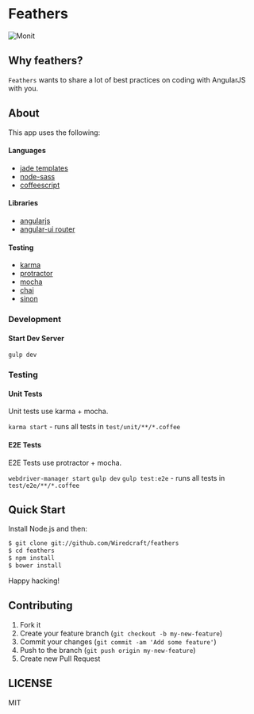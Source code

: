 # Feathers

![Monit](https://f.cloud.github.com/assets/1183541/1055973/89f9ec26-114b-11e3-9c3d-d091f956aec9.png)

## Why feathers?

`Feathers` wants to share a lot of best
practices on coding with AngularJS with you.

## About

This app uses the following:

#### Languages
* [jade templates](http://jade-lang.com/)
* [node-sass](https://github.com/sass/node-sass)
* [coffeescript](http://coffeescript.org/)

#### Libraries
* [angularjs](http://angularjs.org/)
* [angular-ui router](https://github.com/angular-ui/ui-router)

#### Testing
* [karma](http://karma-runner.github.io/0.12/index.html)
* [protractor](https://github.com/angular/protractor)
* [mocha](http://visionmedia.github.io/mocha/)
* [chai](http://chaijs.com/guide/installation/)
* [sinon](http://sinonjs.org/)

### Development

#### Start Dev Server
`gulp dev`

### Testing

#### Unit Tests

Unit tests use karma + mocha.

`karma start` - runs all tests in `test/unit/**/*.coffee`

#### E2E Tests

E2E Tests use protractor + mocha.


`webdriver-manager start`
`gulp dev`
`gulp test:e2e` - runs all tests in `test/e2e/**/*.coffee`


## Quick Start

Install Node.js and then:

```sh
$ git clone git://github.com/Wiredcraft/feathers
$ cd feathers
$ npm install
$ bower install
```

Happy hacking!

## Contributing

1. Fork it
2. Create your feature branch (`git checkout -b my-new-feature`)
3. Commit your changes (`git commit -am 'Add some feature'`)
4. Push to the branch (`git push origin my-new-feature`)
5. Create new Pull Request


## LICENSE

MIT
